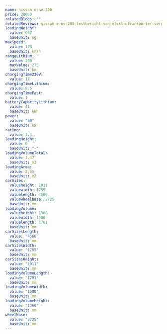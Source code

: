 ```yaml
---
name: nissan-e-nv-200
price: 28660
relatedBlogs: ""
relatedReviews: nissan-e-nv-200-testbericht-von-elektrotransporter-vergleich
loadingWeight:
  value: 667
  baseUnit: kg
maxSpeed:
  value: 123
  baseUnit: km/h
rangeLithium:
  value: 200
  maxValue: 275
  baseUnit: km
chargingTime230V:
  value: 17
chargingTimeLithium:
  value: 8.5
chargingTimeFast:
  value: 1
batteryCapacityLithium:
  value: 41
  baseUnit: kWh
power:
  value: "80"
  baseUnit: kW
rating:
  value: 3.4
loadingHeight:
  value: 0
  baseUnit: "-"
loadingVolumeTotal:
  value: 3,47
  baseUnit: m3
loadingArea:
  value: 2,55
  baseUnit: m2
carSizes:
  valueheight: 2011
  valuewidth: 1755
  valuelength: 4560
  valuewheelbase: 2725
  baseUnit: mm
loadingVolume:
  valueheight: 1360
  valuewidth: 1500
  valuelength: 1701
  baseUnit: mm
carSizesLength:
  value: "4560"
  baseUnit: mm
carSizesWidth:
  value: "1755"
  baseUnit: mm
carSizesHeight:
  value: "2011"
  baseUnit: mm
loadingVolumeLength:
  value: "1701"
  baseUnit: mm
loadingVolumeWidth:
  value: "1500"
  baseUnit: mm
loadingVolumeHeight:
  value: "1360"
  baseUnit: mm
wheelbase:
  value: "2725"
  baseUnit: mm
---
```

